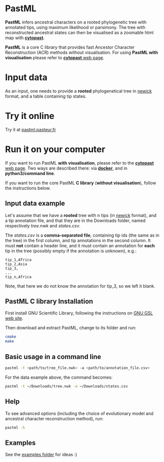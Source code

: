 # PastML 
__PastML__ infers ancestral characters on a rooted phylogenetic tree with annotated tips, using maximum likelihood or parsimony.
The tree with reconstructed ancestral states can then be visualised as a zoomable html map with [__cytopast__](https://github.com/evolbioinfo/cytopast).

__PastML__ is a core C library that provides fast Ancestor Character Reconstruction (ACR) methods without visualisation.
For using __PastML with visualisation__ please refer to [__cytopast__ web page](https://github.com/evolbioinfo/cytopast).

# Input data
As an input, one needs to provide a **rooted** phylogenetical tree in [newick](https://en.wikipedia.org/wiki/Newick_format) format,
and a table containing tip states.

# Try it online
Try it at [pastml.pasteur.fr](https://pastml.pasteur.fr)


# Run it on your computer

If you want to run PastML __with visualisation__, please refer to the [__cytopast__ web page](https://github.com/evolbioinfo/cytopast). 
Two ways are described there: via __[docker](https://hub.docker.com/)__, and in __python3/command line__.

If you want to run the core PastML __C library__ (__without visualisation__), follow the instructions below.


## Input data example
Let's assume that we have a __rooted__ tree with n tips (in [newick](https://en.wikipedia.org/wiki/Newick_format) format), 
and a tip annotation file, and that they are in the Downloads folder, 
named respectively _tree.nwk_ and _states.csv_.

The _states.csv_ is a __comma-separated file__, containing tip ids (the same as in the tree) in the first column, 
and tip annotations in the second column. 
It must __not__ contain a header line, and it must contain an annotation for __each__ tip in the tree 
(possibly empty if the annotation is unknown), e.g.:

```text
tip_1,Africa
tip_2,Asia
tip_3,
...
tip_n,Africa
```

Note, that here we do not know the annotation for tip_3, so we left it blank.

## PastML C library Installation

First install GNU Scientific Library, following the instructions on [GNU GSL web site](https://www.gnu.org/software/gsl/).

Then download and extract PastML, change to its folder and run:
```bash
cmake
make
```

## Basic usage in a command line
```bash
pastml -t <path/to/tree_file.nwk> -a <path/to/annotation_file.csv> 
```

For the data example above, the command becomes:
```bash
pastml -t ~/Downloads/tree.nwk -a ~/Downloads/states.csv
```

## Help

To see advanced options (including the choice of evolutionary model and ancestral character reconstruction method), run:
```bash
pastml -h
```

## Examples

See the [examples folder](https://github.com/saishikawa/PASTML/tree/master/examples) for ideas :)
